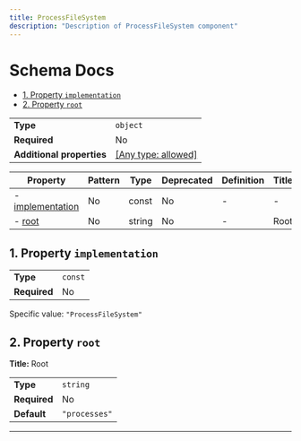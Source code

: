 ```yaml
---
title: ProcessFileSystem
description: "Description of ProcessFileSystem component"
---
```

# Schema Docs

- [1. Property `implementation`](#implementation)
- [2. Property `root`](#root)

|                           |                                                                           |
| ------------------------- | ------------------------------------------------------------------------- |
| **Type**                  | `object`                                                                  |
| **Required**              | No                                                                        |
| **Additional properties** | [[Any type: allowed]](# "Additional Properties of any type are allowed.") |

| Property                             | Pattern | Type   | Deprecated | Definition | Title/Description |
| ------------------------------------ | ------- | ------ | ---------- | ---------- | ----------------- |
| - [implementation](#implementation ) | No      | const  | No         | -          | -                 |
| - [root](#root )                     | No      | string | No         | -          | Root              |

## <a name="implementation"></a>1. Property `implementation`

|              |         |
| ------------ | ------- |
| **Type**     | `const` |
| **Required** | No      |

Specific value: `"ProcessFileSystem"`

## <a name="root"></a>2. Property `root`

**Title:** Root

|              |               |
| ------------ | ------------- |
| **Type**     | `string`      |
| **Required** | No            |
| **Default**  | `"processes"` |

----------------------------------------------------------------------------------------------------------------------------
